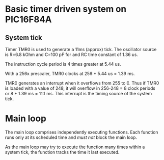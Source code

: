 # Basic timer driven system on PIC16F84A

## System tick
Timer TMR0 is used to generate a 11ms (approx) tick.
The oscillator source is R=6.8 kOhm and C=100 pF for
and RC time constant of 1.36 us.

The instruction cycle period is 4 times greater at 5.44 us.

With a 256x prescaler, TMR0 clocks at 256 * 5.44 us = 1.39 ms.

TMR0 generates an interrupt when it overflows from 255 to 0.
Thus if TMR0 is loaded with a value of 248, it will overflow
in 256-248 = 8 clock periods or 8 * 1.39 ms = 11.1 ms.
This interrupt is the timing source of the system tick.

# Main loop
The main loop comprises independently executing functions.
Each function runs only at its scheduled time and _must not_
block the main loop.

As the main loop may try to execute the function many times
within a system tick, the function tracks the time it last
executed.